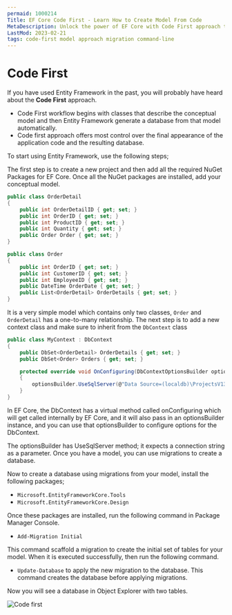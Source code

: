 ```yaml
---
permaid: 1000214
Title: EF Core Code First - Learn How to Create Model From Code
MetaDescription: Unlock the power of EF Core with Code First approach to create your model from your entity. Learn about the advantages of this approach and how to use code first.
LastMod: 2023-02-21
tags: code-first model approach migration command-line
---
```


# Code First

If you have used Entity Framework in the past, you will probably have heard about the **Code First** approach. 

 - Code First workflow begins with classes that describe the conceptual model and then Entity Framework generate a database from that model automatically.  
 - Code first approach offers most control over the final appearance of the application code and the resulting database.

To start using Entity Framework, use the following steps;

The first step is to create a new project and then add all the required NuGet Packages for EF Core. Once all the NuGet packages are installed, add your conceptual model.


```csharp
public class OrderDetail
{
    public int OrderDetailID { get; set; }
    public int OrderID { get; set; }
    public int ProductID { get; set; }
    public int Quantity { get; set; }
    public Order Order { get; set; }
}

public class Order
{
    public int OrderID { get; set; }
    public int CustomerID { get; set; }
    public int EmployeeID { get; set; }
    public DateTime OrderDate { get; set; }
    public List<OrderDetail> OrderDetails { get; set; }
}
```

It is a very simple model which contains only two classes, `Order` and `OrderDetail` has a one-to-many relationship. The next step is to add a new context class and make sure to inherit from the `DbContext` class


```csharp
public class MyContext : DbContext
{
    public DbSet<OrderDetail> OrderDetails { get; set; }
    public DbSet<Order> Orders { get; set; }

    protected override void OnConfiguring(DbContextOptionsBuilder optionsBuilder)
    {
        optionsBuilder.UseSqlServer(@"Data Source=(localdb)\ProjectsV13;Initial Catalog=StoreDB;");
    }
}
```

In EF Core, the DbContext has a virtual method called onConfiguring which will get called internally by EF Core, and it will also pass in an optionsBuilder instance, and you can use that optionsBuilder to configure options for the DbContext. 

The optionsBuilder has UseSqlServer method; it expects a connection string as a parameter. Once you have a model, you can use migrations to create a database.

Now to create a database using migrations from your model, install the following packages;

  - `Microsoft.EntityFrameworkCore.Tools`
  - `Microsoft.EntityFrameworkCore.Design`

Once these packages are installed, run the following command in Package Manager Console.

 - `Add-Migration Initial` 

This command scaffold a migration to create the initial set of tables for your model. When it is executed successfully, then run the following command.

 - `Update-Database` to apply the new migration to the database. This command creates the database before applying migrations.
 
Now you will see a database in Object Explorer with two tables.

<img src="https://raw.githubusercontent.com/zzzprojects/EntityFrameworkCore/master/docs/images/code-first-db.png" alt="Code first">
